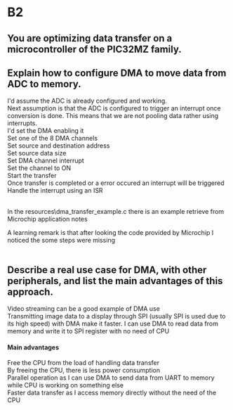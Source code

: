 # B2

## You are optimizing data transfer on a microcontroller of the PIC32MZ family. 
## Explain how to configure DMA to move data from ADC to memory. 
I'd assume the ADC is already configured and working. <BR>
Next assumption is that the ADC is configured to trigger an interrupt once conversion is done. This means that we are not pooling data rather using interrupts. <BR>
I'd set the DMA enabling it <BR>
Set one of the 8 DMA channels <BR>
Set source and destination address <BR>
Set source data size <BR>
Set DMA channel interrupt <BR>
Set the channel to ON <BR>
Start the transfer <BR>
Once transfer is completed or a error occured an interrupt will be triggered <BR>
Handle the interrupt using an ISR <BR><BR>

In the resources\dma_transfer_example.c there is an example retrieve from Microchip application notes <BR>

A learning remark is that after looking the code provided by Microchip I noticed the some steps were missing <BR><BR>

## Describe a real use case for DMA, with other peripherals, and list the main advantages of this approach.
Video streaming can be a good example of DMA use <BR>
Transmitting image data to a display through SPI (usually SPI is used due to its high speed) with DMA make it faster. I can use DMA to read data from memory and write it to SPI register with no need of CPU


#### Main advantages
Free the CPU from the load of handling data transfer <BR>
By freeing the CPU, there is less power consumption <BR>
Parallel operation as I can use DMA to send data from UART to memory while CPU is working on something else <BR>
Faster data transfer as I access memory directly without the need of the CPU <BR>
